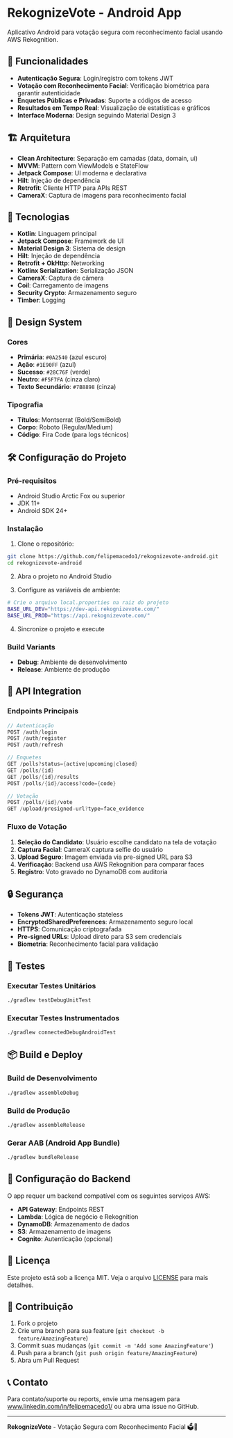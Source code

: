 # RekognizeVote - Android App

Aplicativo Android para votação segura com reconhecimento facial usando AWS Rekognition.

## 🚀 Funcionalidades

- **Autenticação Segura**: Login/registro com tokens JWT
- **Votação com Reconhecimento Facial**: Verificação biométrica para garantir autenticidade
- **Enquetes Públicas e Privadas**: Suporte a códigos de acesso
- **Resultados em Tempo Real**: Visualização de estatísticas e gráficos
- **Interface Moderna**: Design seguindo Material Design 3

## 🏗️ Arquitetura

- **Clean Architecture**: Separação em camadas (data, domain, ui)
- **MVVM**: Pattern com ViewModels e StateFlow
- **Jetpack Compose**: UI moderna e declarativa
- **Hilt**: Injeção de dependência
- **Retrofit**: Cliente HTTP para APIs REST
- **CameraX**: Captura de imagens para reconhecimento facial

## 📱 Tecnologias

- **Kotlin**: Linguagem principal
- **Jetpack Compose**: Framework de UI
- **Material Design 3**: Sistema de design
- **Hilt**: Injeção de dependência
- **Retrofit + OkHttp**: Networking
- **Kotlinx Serialization**: Serialização JSON
- **CameraX**: Captura de câmera
- **Coil**: Carregamento de imagens
- **Security Crypto**: Armazenamento seguro
- **Timber**: Logging

## 🎨 Design System

### Cores
- **Primária**: `#0A2540` (azul escuro)
- **Ação**: `#1E90FF` (azul)
- **Sucesso**: `#28C76F` (verde)
- **Neutro**: `#F5F7FA` (cinza claro)
- **Texto Secundário**: `#7B8898` (cinza)

### Tipografia
- **Títulos**: Montserrat (Bold/SemiBold)
- **Corpo**: Roboto (Regular/Medium)
- **Código**: Fira Code (para logs técnicos)

## 🛠️ Configuração do Projeto

### Pré-requisitos
- Android Studio Arctic Fox ou superior
- JDK 11+
- Android SDK 24+

### Instalação

1. Clone o repositório:
```bash
git clone https://github.com/felipemacedo1/rekognizevote-android.git
cd rekognizevote-android
```

2. Abra o projeto no Android Studio

3. Configure as variáveis de ambiente:
```bash
# Crie o arquivo local.properties na raiz do projeto
BASE_URL_DEV="https://dev-api.rekognizevote.com/"
BASE_URL_PROD="https://api.rekognizevote.com/"
```

4. Sincronize o projeto e execute

### Build Variants

- **Debug**: Ambiente de desenvolvimento
- **Release**: Ambiente de produção

## 📡 API Integration

### Endpoints Principais

```kotlin
// Autenticação
POST /auth/login
POST /auth/register
POST /auth/refresh

// Enquetes
GET /polls?status={active|upcoming|closed}
GET /polls/{id}
GET /polls/{id}/results
POST /polls/{id}/access?code={code}

// Votação
POST /polls/{id}/vote
GET /upload/presigned-url?type=face_evidence
```

### Fluxo de Votação

1. **Seleção do Candidato**: Usuário escolhe candidato na tela de votação
2. **Captura Facial**: CameraX captura selfie do usuário
3. **Upload Seguro**: Imagem enviada via pre-signed URL para S3
4. **Verificação**: Backend usa AWS Rekognition para comparar faces
5. **Registro**: Voto gravado no DynamoDB com auditoria

## 🔒 Segurança

- **Tokens JWT**: Autenticação stateless
- **EncryptedSharedPreferences**: Armazenamento seguro local
- **HTTPS**: Comunicação criptografada
- **Pre-signed URLs**: Upload direto para S3 sem credenciais
- **Biometria**: Reconhecimento facial para validação

## 🧪 Testes

### Executar Testes Unitários
```bash
./gradlew testDebugUnitTest
```

### Executar Testes Instrumentados
```bash
./gradlew connectedDebugAndroidTest
```

## 📦 Build e Deploy

### Build de Desenvolvimento
```bash
./gradlew assembleDebug
```

### Build de Produção
```bash
./gradlew assembleRelease
```

### Gerar AAB (Android App Bundle)
```bash
./gradlew bundleRelease
```

## 🔧 Configuração do Backend

O app requer um backend compatível com os seguintes serviços AWS:

- **API Gateway**: Endpoints REST
- **Lambda**: Lógica de negócio e Rekognition
- **DynamoDB**: Armazenamento de dados
- **S3**: Armazenamento de imagens
- **Cognito**: Autenticação (opcional)

## 📄 Licença

Este projeto está sob a licença MIT. Veja o arquivo [LICENSE](LICENSE) para mais detalhes.

## 🤝 Contribuição

1. Fork o projeto
2. Crie uma branch para sua feature (`git checkout -b feature/AmazingFeature`)
3. Commit suas mudanças (`git commit -m 'Add some AmazingFeature'`)
4. Push para a branch (`git push origin feature/AmazingFeature`)
5. Abra um Pull Request

## 📞 Contato

Para contato/suporte ou reports, envie uma mensagem para www.linkedin.com/in/felipemacedo1/ ou abra uma issue no GitHub.

---

**RekognizeVote** - Votação Segura com Reconhecimento Facial 🗳️📱